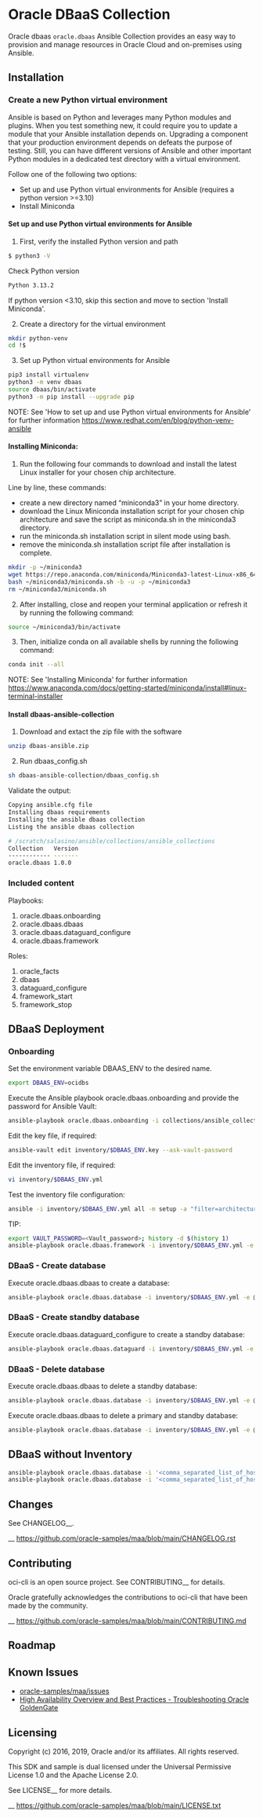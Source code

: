 # Oracle DBaaS Collection

Oracle dbaas `oracle.dbaas` Ansible Collection provides an easy way to provision and manage resources in Oracle Cloud and on-premises using Ansible.

<!--start requires_ansible-->
<!--end requires_ansible-->

## Installation

### Create a new Python virtual environment

Ansible is based on Python and leverages many Python modules and plugins. When you test something new, it could require you to update a module that your Ansible installation depends on. Upgrading a component that your production environment depends on defeats the purpose of testing. Still, you can have different versions of Ansible and other important Python modules in a dedicated test directory with a virtual environment.

Follow one of the following two options:

* Set up and use Python virtual environments for Ansible (requires a python version >=3.10)
* Install Miniconda

#### Set up and use Python virtual environments for Ansible

1) First, verify the installed Python version and path

```bash
$ python3 -V
```

Check Python version

```bash
Python 3.13.2
```

If python version <3.10, skip this section and move to section 'Install Miniconda'. 

2) Create a directory for the virtual environment

```bash
mkdir python-venv
cd !$
```

3) Set up Python virtual environments for Ansible

```bash
pip3 install virtualenv
python3 -m venv dbaas 
source dbaas/bin/activate
python3 -m pip install --upgrade pip
```

NOTE: See 'How to set up and use Python virtual environments for Ansible' for further information https://www.redhat.com/en/blog/python-venv-ansible

#### Installing Miniconda:

1) Run the following four commands to download and install the latest Linux installer for your chosen chip architecture. 

Line by line, these commands:

* create a new directory named “miniconda3” in your home directory.
* download the Linux Miniconda installation script for your chosen chip architecture and save the script as miniconda.sh in the miniconda3 directory.
* run the miniconda.sh installation script in silent mode using bash.
* remove the miniconda.sh installation script file after installation is complete.

```bash
mkdir -p ~/miniconda3
wget https://repo.anaconda.com/miniconda/Miniconda3-latest-Linux-x86_64.sh -O ~/miniconda3/miniconda.sh
bash ~/miniconda3/miniconda.sh -b -u -p ~/miniconda3
rm ~/miniconda3/miniconda.sh
```

2) After installing, close and reopen your terminal application or refresh it by running the following command:

```bash
source ~/miniconda3/bin/activate
```

3) Then, initialize conda on all available shells by running the following command:

```bash
conda init --all
```

NOTE: See 'Installing Miniconda' for further information https://www.anaconda.com/docs/getting-started/miniconda/install#linux-terminal-installer

#### Install dbaas-ansible-collection

1) Download and extact the zip file with the software

```bash
unzip dbaas-ansible.zip
```

2) Run dbaas_config.sh

```bash
sh dbaas-ansible-collection/dbaas_config.sh 
```

Validate the output:

```bash
Copying ansible.cfg file
Installing dbaas requirements
Installing the ansible dbaas collection
Listing the ansible dbaas collection

# /scratch/salasino/ansible/collections/ansible_collections
Collection   Version
------------ -------
oracle.dbaas 1.0.0 
```

### Included content

<!--start playbook content-->
Playbooks:
  1) oracle.dbaas.onboarding
  2) oracle.dbaas.dbaas
  3) oracle.dbaas.dataguard_configure
  4) oracle.dbaas.framework
<!--end playbook content-->

<!--start collection content-->
Roles:
  1) oracle_facts 
  2) dbaas 
  3) dataguard_configure 
  4) framework_start 
  5) framework_stop 
<!--end collection content-->

## DBaaS Deployment

### Onboarding

Set the environment variable DBAAS_ENV to the desired name.

```bash
export DBAAS_ENV=ocidbs
```

Execute the Ansible playbook oracle.dbaas.onboarding and provide the password for Ansible Vault:

```bash
ansible-playbook oracle.dbaas.onboarding -i collections/ansible_collections/oracle/dbaas/inventory/localhost.yml
```

Edit the key file, if required:

```bash
ansible-vault edit inventory/$DBAAS_ENV.key --ask-vault-password 
```

Edit the inventory file, if required:

```bash
vi inventory/$DBAAS_ENV.yml 
```

Test the inventory file configuration:

```bash
ansible -i inventory/$DBAAS_ENV.yml all -m setup -a "filter=architecture"
```

TIP: 

```bash
export VAULT_PASSWORD=<Vault_password>; history -d $(history 1)
ansible-playbook oracle.dbaas.framework -i inventory/$DBAAS_ENV.yml -e @inventory/$DBAAS_ENV.ini -e @inventory/$DBAAS_ENV.key --limit $DBAAS_ENV --vault-password-file=./inventory/vault_pass --tags onboarding
```

### DBaaS - Create database

Execute oracle.dbaas.dbaas to create a database:

```bash
ansible-playbook oracle.dbaas.database -i inventory/$DBAAS_ENV.yml -e @inventory/$DBAAS_ENV.key -e "version=19.25" --limit dbservers --vault-password-file=./inventory/vault_pass --tags database_create,prereqs
```

### DBaaS - Create standby database

Execute oracle.dbaas.dataguard_configure to create a standby database:

```bash
ansible-playbook oracle.dbaas.dataguard -i inventory/$DBAAS_ENV.yml -e @inventory/$DBAAS_ENV.key --limit dbservers --vault-password-file=./inventory/vault_pass --tags configure,prereqs 
```

### DBaaS - Delete database

Execute oracle.dbaas.dbaas to delete a standby database:

```bash
ansible-playbook oracle.dbaas.database -i inventory/$DBAAS_ENV.yml -e @inventory/$DBAAS_ENV.key --limit dbservers --vault-password-file=./inventory/vault_pass --tags database_delete,standby
```

Execute oracle.dbaas.dbaas to delete a primary and standby database:

```bash
ansible-playbook oracle.dbaas.database -i inventory/$DBAAS_ENV.yml -e @inventory/$DBAAS_ENV.key --limit dbservers --vault-password-file=./inventory/vault_pass --tags database_delete,primary
```

## DBaaS without Inventory 

```bash
ansible-playbook oracle.dbaas.database -i '<comma_separated_list_of_hosts>' -e "target=all group_names=dbservers database_list=<primary_db_name>" --tags oracle_facts
ansible-playbook oracle.dbaas.database -i '<comma_separated_list_of_hosts>' -e "target=all group_names=dbservers database_list=<primary_db_name> db_unique_name_standby_suffix=stby1" --tags cofigure,prereqs 
```

## Changes

See CHANGELOG__.

__ https://github.com/oracle-samples/maa/blob/main/CHANGELOG.rst

## Contributing

oci-cli is an open source project. See CONTRIBUTING__ for details.

Oracle gratefully acknowledges the contributions to oci-cli that have been made by the community.

__ https://github.com/oracle-samples/maa/blob/main/CONTRIBUTING.md

## Roadmap

<!-- Optional. Include the roadmap for this collection, and the proposed release/versioning strategy so users can anticipate the upgrade/update cycle. -->

## Known Issues

- [oracle-samples/maa/issues](https://github.com/oracle-samples/maa/issues)
- [High Availability Overview and Best Practices - Troubleshooting Oracle GoldenGate](https://docs.oracle.com/en/database/oracle/oracle-database/19/haovw/ogg-troubleshooting1.html)

## Licensing

Copyright (c) 2016, 2019, Oracle and/or its affiliates. All rights reserved.

This SDK and sample is dual licensed under the Universal Permissive License 1.0 and the Apache License 2.0.

See LICENSE__ for more details.

__ https://github.com/oracle-samples/maa/blob/main/LICENSE.txt
